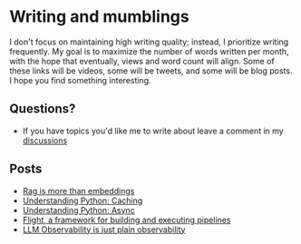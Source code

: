 # Writing and mumblings

I don't focus on maintaining high writing quality; instead, I prioritize writing frequently. My goal is to maximize the number of words written per month, with the hope that eventually, views and word count will align. Some of these links will be videos, some will be tweets, and some will be blog posts. I hope you find something interesting.

## Questions?

- If you have topics you'd like me to write about leave a comment in my [discussions](https://github.com/jxnl/blog/discussions)

## Posts

- [Rag is more than embeddings](./posts/rag.md)
- [Understanding Python: Caching](./posts/caching.md)
- [Understanding Python: Async](./posts/async.md)
- [Flight, a framework for building and executing pipelines](./posts/recsys-frameworks.md)
- [LLM Observability is just plain observability](./posts/llmops.md)
